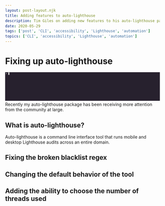 ```yaml
---
layout: post-layout.njk
title: Adding features to auto-lighthouse
description: Tim Giles on adding new features to his auto-lighthouse package on NPM
date: 2020-05-29
tags: ['post', 'CLI', 'accessibility', 'Lighthouse', 'automation']
topics: ['CLI', 'accessibility', 'Lighthouse', 'automation']
---
```


# Fixing up auto-lighthouse

![auto-lighthouse running an audit](/img/updating-auto-lighthouse/auto-lighthouse.gif)
Recently my auto-lighthouse package has been receiving more attention from the community at large.

## What is auto-lighthouse?

Auto-lighthouse is a command line interface tool that runs mobile and desktop Lighthouse audits across an entire domain.

## Fixing the broken blacklist regex

## Changing the default behavior of the tool

## Adding the ability to choose the number of threads used